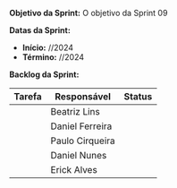 
**Objetivo da Sprint:**
O objetivo da Sprint 09

**Datas da Sprint:**

- **Início:** //2024
- **Término:** //2024

**Backlog da Sprint:**

| Tarefa | Responsável | Status |
|--------|-------------|-----------------------|
| | Beatriz Lins | |
| | Daniel Ferreira |  |
| | Paulo Cirqueira |  |
| | Daniel Nunes |  |
| | Erick Alves |  |



